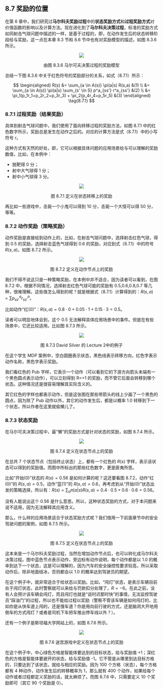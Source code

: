 
## 8.7 奖励的位置

在第 6 章中，我们研究过**马尔科夫奖励过程**中的**状态奖励方式**和**过程奖励方式**对价值函数的影响以及计算方法。现在进化到了**马尔科夫决策过程**，标准的奖励方式如同射击气球问题中描述的一样，是基于过程的，即，在动作发生后的状态转移阶段给与奖励，这一点在本章 8.3 节和 8.6 节中也有对奖励模型的描述，如图 8.3.6 所示。

<center>
<img src="./img/mdp-reward.png">

由图 8.3.6 马尔可夫决策过程的奖励模型
</center>

总结一下图 8.3.6 中关于红色符号的奖励部分的关系，如式（8.7.1）所示：

$$
\begin{aligned}
R(s) &= \sum_{a \in A(s)} \pi(a|s) R(s,a) &(1)
\\
&= \sum_{a \in A(s)} \pi(a|s) \sum_{s' \in S} p^a_{ss'} r^a_{ss'}  &(2)
\\
&= \pi_1(p_1r_1+p_2r_2+p_3r_3) + \pi_2(p_4r_4+p_5r_5) &(3)
\end{aligned}
\tag{8.7.1}
$$

### 8.7.1 过程奖励（结果奖励）

具体到射击气球问题中，我们使用了面向转移过程的奖励方法，如图 8.7.1 中的红色数字所示，奖励总是发生在动作之后的。对应的计算方法是式（8.7.1）中的小写符号 $r$。

这种方式有天然的好处，即，它可以根据具体问题的应用场景给与可以理解的奖励数值，比如，在本例中：

- 脱靶得 0 分；
- 射中大气球得 1 分；
- 射中小气球得 3 分。

<center>
<img src="./img/MDP-full-shoot.png">

图 8.7.1 定义在状态转移上的奖励
</center>

再比如一些游戏中，击毙一个小鬼可以得到 10 分，击毙一个大怪可以得 50 分，等等。


### 8.7.2 动作奖励（策略奖励）

动作奖励是直接给到动作上的，比如，在射击气球问题中，选择射击红色气球，得到 0.5 的奖励，选择射击蓝色气球得到 0.6 的奖励，对应到式（8.7.1）中的符号 $R(s,a)$，如图 8.7.2 所示。

<center>
<img src="./img/MDP-Reward-Rsa.png">

图 8.7.2 定义在动作节点上的奖励
</center>

我们不得不说这只是一种策略奖励，在本例中并不适合，因为读者可以看到，在图 8.7.2 中，根据不同情况，选择射击红色气球可能的奖励有 0.5,0.6,0.8,0.7 等几种，很难理解。这些值怎么得到的呢？就是根据式（8.7.1）计算得到的：$R(s,a)=\sum p^a_{ss'}r^a_{ss'}$。

比如动作“红(0)”：$R(s,a)=0.8 \cdot 0+0.05\cdot 1+0.15 \cdot 3=0.5$。

读者可以明显地体会到，这个 0.5 无法解释具体应用场景中的事件。但是在有些场景中，它还比较适用。比如图 8.7.3 所示。

<center>
<img src="./img/DavidSilver-MDP-Rsa.png">

图 8.7.3 David Silver 的 Lecture 2中的例子
</center>

在这个学生 MDP 案例中，空白圆圈表示状态，黑色线表示转移方向，红色字表示动作名称，黑色字表示奖励。

我们看红色的 Pub 字样，它表示一个动作（可以看到它的下游方向箭头末端有一个黑色圆点表示动作），可以立刻得到 R=+1 的奖励，而不管它后面会转移到哪个状态。这种情况还是很容易理解其实际含义的。

其它红色的字样也都表示动作，但是这张图在那些带箭头的线上少画了一个黑色的圆点，因为除了 Pub 动作以外，其它的动作发生后，都是以概率 1.0 转移到下一个状态，所以作者在这里就偷懒儿了。


### 8.7.3 状态奖励

在马尔可夫决策过程中，最“懒”的奖励方式是针对状态的奖励，如图 8.7.4 所示。

<center>
<img src="./img/MDP-Reward-Rs.png">

图 8.7.4 定义在状态节点上的奖励
</center>

在总共 7 个状态节点（包括终止状态）上，都有一个红色的 $R(s)$ 字样，表示该状态可以得到的奖励值。而图中所标出的那些红色数字，更是匪夷所思。

比如“开始(0)”状态的 $R(s)=0.56$ 是如何计算的呢？这还要看图 8.7.2，动作“红(0)”的 $R(s,a)=0.5$，动作“蓝(1)”的 $R(s,a)=0.6$，再考虑到从“开始(0)”状态出发的策略选择，所以有：$R(s)=\sum_a \pi(a|s) R(s,a)=0.4 \cdot 0.5+0.6 \cdot 0.6=0.56$。

没有人能说出这个 0.56 是什么意思。所以，这种状态奖励的方式，对于本问题来说不适用，因为无法解释其应用含义。

那么，什么样的应用场景适合于状态奖励方式呢？我们借用一下前面章节中的安全驾驶问题的案例，如图 8.7.5 所示。

<center>
<img src="./img/SafetyDrive-Reward.png">

图 8.7.5 定义在状态节点上的奖励
</center>

这本来是一个马尔科夫奖励过程，当然在增加动作节点后，也可以转化成马尔科夫决策过程。图中蓝色节点表示动作，旁边标有动作说明，每个动作都是以 1.0 的概率到达下一个状态，这是可以理解的，因为汽车的安全操控性要求较高，所以采取动作后，除非地面结冰，否则都会以 1.0 的概率达到驾驶员的期望。

在这个例子中，就非常适合于给状态以奖励。比如，“闯灯”状态，是表示车辆目前处于闯灯状态，此时警察就可以来给与罚款扣分处理了，$R=-6$。在此之前，没有人会预计该车辆会闯灯，而且闯灯也就是“说时迟那时快”的事情，无法监控驾驶员“踩油门”的过程，所以也不能给过程以奖励（警察不管该车辆是如何闯灯的，比如你是从快车道上闯的，还是慢车道？你是用向前行驶的方式，还是脑洞大开地用倒车的方式闯灯？或者是司机下车把车推出停车线以外？）。

还有一个例子是斯坦福大学网站上的，如图 8.7.6 所示。

<center>
<img src="./img/State-Reward.png">

图 8.7.6 迷宫游戏中定义在状态节点上的奖励
</center>

在这个例子中，中心绿色方格是智能体要达到的目标状态，给与奖励值 +1；深红色的方格是智能体要避开的状态，给与奖励值 -1。它不管是从哪里到达目标方格的，只要达到了该状态，就给与相应的奖励。因为 100 个方格（状态），每个方格都有 4 种动作，动作发生后的转移概率为 1，那么就有 400 个动作，如果给每个动作或者过程都定义奖励的话，就太麻烦了。而图 8.7.6 中，只需要定义 10 个奖励即可（其它 90 个奖励是 0）。
